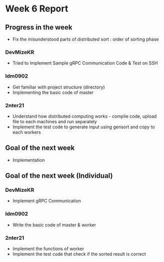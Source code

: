 # Week 6 Report

## Progress in the week
  * Fix the misunderstood parts of distributed sort : order of sorting phase
  
### DevMizeKR
  * Tried to Implement Sample gRPC Communication Code & Test on SSH

### ldm0902
  * Get familiar with project structure (directory)
  * Implementing the basic code of master
    
### 2nter21
  * Understand how distributed computing works - complie code, upload file to each machines and run separately
  * Implement the test code to generate input using gensort and copy to each workers

## Goal of the next week
 * Implementation

## Goal of the next week (Individual)
### DevMizeKR
 * Implement gRPC Communication

### ldm0902
 * Write the basic code of master & worker
   
### 2nter21
 * Implement the functions of worker
 * Implement the test code that check if the sorted result is correct
